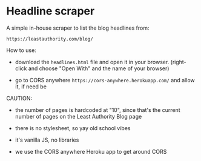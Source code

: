 # Headline scraper

A simple in-house scraper to list the blog headlines from:

`https://leastauthority.com/blog/`

How to use:

* download the `headlines.html` file and open it in your browser. (right-click and choose "Open With" and the name of your browser)

* go to CORS anywhere `https://cors-anywhere.herokuapp.com/` and allow it, if need be

CAUTION: 

* the number of pages is hardcoded at "10", since that's the current number of pages on the Least Authority Blog page
 
* there is no stylesheet, so yay old school vibes

* it's vanilla JS, no libraries

* we use the CORS anywhere Heroku app to get around CORS